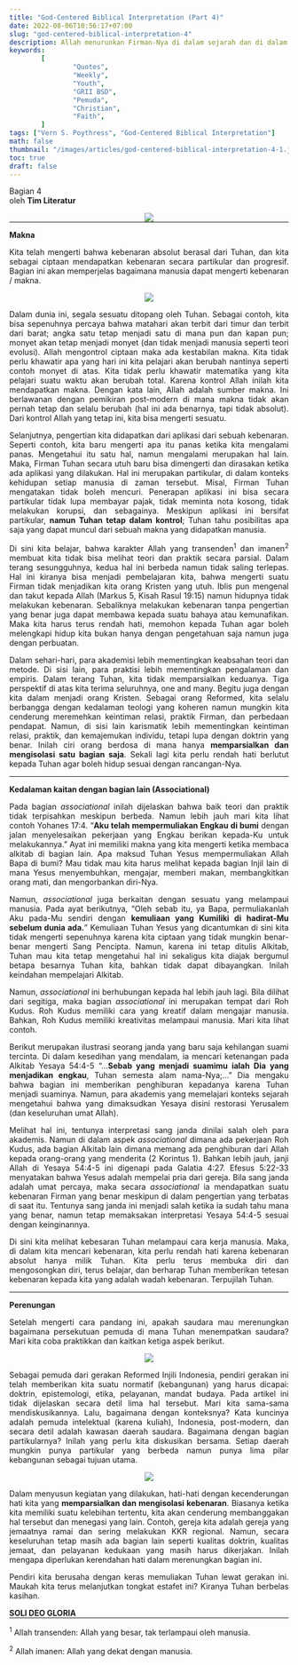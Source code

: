 ```yaml
---
title: "God-Centered Biblical Interpretation (Part 4)"
date: 2022-08-06T10:56:17+07:00
slug: "god-centered-biblical-interpretation-4"
description: Allah menurunkan Firman-Nya di dalam sejarah dan di dalam konteks sejarah.
keywords:
        [
                "Quotes",
                "Weekly",
                "Youth",
                "GRII BSD",
                "Pemuda",
                "Christian",
                "Faith",
        ]
tags: ["Vern S. Poythress", "God-Centered Biblical Interpretation"]
math: false
thumbnail: "/images/articles/god-centered-biblical-interpretation-4-1.jpeg"
toc: true
draft: false
---
```

<div align="justify">

Bagian 4 \
oleh <b>Tim Literatur</b> 

<div align="center">
<img src="/images/articles/god-centered-biblical-interpretation.jpg">
</div>

<hr style="margin-top:0; margin-bottom:1em">

<b>Makna</b>

Kita telah mengerti bahwa kebenaran absolut berasal dari Tuhan, dan kita sebagai ciptaan mendapatkan kebenaran secara partikular dan progresif. Bagian ini akan memperjelas bagaimana manusia dapat mengerti kebenaran / makna.

<div align="center">
<img src="/images/articles/gcbi4-diagram-1.png">
</div>

Dalam dunia ini, segala sesuatu ditopang oleh Tuhan. Sebagai contoh, kita bisa sepenuhnya percaya bahwa matahari akan terbit dari timur dan terbit dari barat; angka  satu tetap menjadi satu di mana pun dan kapan pun; monyet akan tetap menjadi monyet (dan tidak menjadi manusia seperti teori evolusi). Allah mengontrol ciptaan maka ada kestabilan makna. Kita tidak perlu khawatir apa yang hari ini kita pelajari akan berubah nantinya seperti contoh monyet di atas. Kita tidak perlu khawatir matematika yang kita pelajari suatu waktu akan berubah total. Karena kontrol Allah inilah kita mendapatkan makna. Dengan kata lain, Allah adalah sumber makna. Ini berlawanan dengan pemikiran post-modern di mana makna tidak akan pernah tetap dan selalu berubah (hal ini ada benarnya, tapi tidak absolut). Dari kontrol Allah yang tetap ini, kita bisa mengerti sesuatu.

Selanjutnya, pengertian kita didapatkan dari aplikasi dari sebuah kebenaran. Seperti contoh, kita baru mengerti apa itu panas ketika kita mengalami panas. Mengetahui itu satu hal, namun mengalami merupakan hal lain. Maka, Firman Tuhan secara utuh baru bisa dimengerti dan dirasakan ketika ada aplikasi yang dilakukan. Hal ini merupakan partikular, di dalam konteks kehidupan setiap manusia di zaman tersebut. Misal, Firman Tuhan mengatakan tidak boleh mencuri. Penerapan aplikasi ini bisa secara partikular tidak lupa membayar pajak, tidak meminta nota kosong, tidak melakukan korupsi, dan sebagainya. Meskipun aplikasi ini bersifat partikular, <b>namun Tuhan tetap dalam kontrol</b>; Tuhan tahu posibilitas apa saja yang dapat muncul dari sebuah makna yang didapatkan manusia.

Di sini kita belajar, bahwa karakter Allah yang transenden<sup>1</sup> dan imanen<sup>2</sup> membuat kita tidak bisa melihat teori dan praktik secara parsial. Dalam terang sesungguhnya, kedua hal ini berbeda namun tidak saling terlepas. Hal ini kiranya bisa menjadi pembelajaran kita, bahwa mengerti suatu Firman tidak menjadikan kita orang Kristen yang utuh. Iblis pun mengenal dan takut kepada Allah (Markus 5, Kisah Rasul 19:15) namun hidupnya tidak melakukan kebenaran. Sebaliknya melakukan kebenaran tanpa pengertian yang benar juga dapat membawa kepada suatu bahaya atau kemunafikan. Maka kita harus terus rendah hati, memohon kepada Tuhan agar boleh melengkapi hidup kita bukan hanya dengan pengetahuan saja namun juga dengan perbuatan.

Dalam sehari-hari, para akademisi lebih mementingkan keabsahan teori dan metode. Di sisi lain, para praktisi lebih mementingkan pengalaman dan empiris. Dalam terang Tuhan, kita tidak memparsialkan keduanya. Tiga perspektif di atas kita terima seluruhnya, one and many. Begitu juga dengan kita dalam menjadi orang Kristen. Sebagai orang Reformed, kita selalu berbangga dengan kedalaman teologi yang koheren namun mungkin kita cenderung meremehkan keintiman relasi, praktik Firman, dan perbedaan pendapat. Namun, di sisi lain karismatik lebih mementingkan keintiman relasi, praktik, dan kemajemukan individu, tetapi lupa dengan doktrin yang benar. Inilah ciri orang berdosa di mana hanya <b>memparsialkan dan mengisolasi satu bagian saja</b>. Sekali lagi kita perlu rendah hati berlutut kepada Tuhan agar boleh hidup sesuai dengan rancangan-Nya.

<hr style="margin-top:0; margin-bottom:1em">

<b>Kedalaman kaitan dengan bagian lain (Associational)</b>

Pada bagian <i>associational</i> inilah dijelaskan bahwa baik teori dan praktik tidak terpisahkan meskipun berbeda. Namun lebih jauh mari kita lihat contoh Yohanes 17:4. “<b>Aku telah mempermuliakan Engkau di bumi</b> dengan jalan menyelesaikan pekerjaan yang Engkau berikan kepada-Ku untuk melakukannya.” Ayat ini memiliki makna yang kita mengerti ketika membaca alkitab di bagian lain. Apa maksud Tuhan Yesus mempermuliakan Allah Bapa di bumi? Mau tidak mau kita harus melihat kepada bagian Injil lain di mana Yesus menyembuhkan, mengajar, memberi makan, membangkitkan orang mati, dan mengorbankan diri-Nya.

Namun, <i>associational</i> juga berkaitan dengan sesuatu yang melampaui manusia. Pada ayat berikutnya, “Oleh sebab itu, ya Bapa, permuliakanlah Aku pada-Mu sendiri dengan <b>kemuliaan yang Kumiliki di hadirat-Mu sebelum dunia ada.</b>” Kemuliaan Tuhan Yesus yang dicantumkan di sini kita tidak mengerti sepenuhnya karena kita ciptaan yang tidak mungkin benar-benar mengerti Sang Pencipta. Namun, karena ini tetap ditulis Alkitab, Tuhan mau kita tetap mengetahui hal ini sekaligus kita diajak bergumul betapa besarnya Tuhan kita, bahkan tidak dapat dibayangkan. Inilah keindahan mempelajari Alkitab.

Namun, <i>associational</i> ini berhubungan kepada hal lebih jauh lagi. Bila dilihat dari segitiga, maka bagian <i>associational</i> ini merupakan tempat dari Roh Kudus. Roh Kudus memiliki cara yang kreatif dalam mengajar manusia. Bahkan, Roh Kudus memiliki kreativitas melampaui manusia. Mari kita lihat contoh.

Berikut merupakan ilustrasi seorang janda yang baru saja kehilangan suami tercinta. Di dalam kesedihan yang mendalam, ia mencari ketenangan pada Alkitab Yesaya 54:4-5 “…<b>Sebab yang menjadi suamimu ialah Dia yang menjadikan engkau</b>, Tuhan semesta alam nama-Nya;…” Dia mengaku bahwa bagian ini memberikan penghiburan kepadanya karena Tuhan menjadi suaminya. Namun, para akademis yang memelajari konteks sejarah mengetahui bahwa yang dimaksudkan Yesaya disini restorasi Yerusalem (dan keseluruhan umat Allah).

Melihat hal ini, tentunya interpretasi sang janda dinilai salah oleh para akademis. Namun di dalam aspek <i>associational</i> dimana ada pekerjaan Roh Kudus, ada bagian Alkitab lain dimana memang ada penghiburan dari Allah kepada orang-orang yang menderita (2 Korintus 1). Bahkan lebih jauh, janji Allah di Yesaya 54:4-5 ini digenapi pada Galatia 4:27. Efesus 5:22-33 menyatakan bahwa Yesus adalah mempelai pria dari gereja. Bila sang janda adalah umat percaya, maka secara <i>associational</i> ia mendapatkan suatu kebenaran Firman yang benar meskipun di dalam pengertian yang terbatas di saat itu. Tentunya sang janda ini menjadi salah ketika ia sudah tahu mana yang benar, namun tetap memaksakan interpretasi Yesaya 54:4-5 sesuai dengan keinginannya.

Di sini kita melihat kebesaran Tuhan melampaui cara kerja manusia. Maka, di dalam kita mencari kebenaran, kita perlu rendah hati karena kebenaran absolut hanya milik Tuhan. Kita perlu terus membuka diri dan mengosongkan diri, terus belajar, dan berharap Tuhan memberikan tetesan kebenaran kepada kita yang adalah wadah kebenaran. Terpujilah Tuhan.

<hr style="margin-top:0; margin-bottom:1em">

<b>Perenungan</b>

Setelah mengerti cara pandang ini, apakah saudara mau merenungkan bagaimana persekutuan pemuda di mana Tuhan menempatkan saudara? Mari kita coba praktikkan dan kaitkan ketiga aspek berikut.

<div align="center">
<img src="/images/articles/gcbi4-diagram-2.png">
</div>

Sebagai pemuda dari gerakan Reformed Injili Indonesia, pendiri gerakan ini telah memberikan kita suatu normatif (kebangunan) yang harus dicapai: doktrin, epistemologi, etika, pelayanan, mandat budaya. Pada artikel ini tidak dijelaskan secara detil lima hal tersebut. Mari kita sama-sama mendiskusikannya. Lalu, bagaimana dengan konteksnya? Kata kuncinya adalah pemuda intelektual (karena kuliah), Indonesia, post-modern, dan secara detil adalah kawasan daerah saudara. Bagaimana dengan bagian partikularnya? Inilah yang perlu kita diskusikan bersama. Setiap daerah mungkin punya partikular yang berbeda namun punya lima pilar kebangunan sebagai tujuan utama. 

<div align="center">
<img src="/images/articles/gcbi4-diagram-3.png">
</div>

Dalam menyusun kegiatan yang dilakukan, hati-hati dengan kecenderungan hati kita yang <b>memparsialkan dan mengisolasi kebenaran</b>. Biasanya ketika kita memiliki suatu kelebihan tertentu, kita akan cenderung membanggakan hal tersebut dan menegasi yang lain. Contoh, gereja kita adalah gereja yang jemaatnya ramai dan sering melakukan KKR regional. Namun, secara keseluruhan tetap masih ada bagian lain seperti kualitas doktrin, kualitas jemaat, dan pelayanan kedukaan yang masih harus dikerjakan. Inilah mengapa diperlukan kerendahan hati dalam merenungkan bagian ini.

Pendiri kita berusaha dengan keras memuliakan Tuhan lewat gerakan ini. Maukah kita terus melanjutkan tongkat estafet ini? Kiranya Tuhan berbelas kasihan.

<b>
SOLI DEO GLORIA
</b>

<hr style="margin-top:0; margin-bottom:1em">

<sup>1</sup> Allah transenden: Allah yang besar, tak terlampaui oleh manusia.

<sup>2</sup> Allah imanen: Allah yang dekat dengan manusia.

